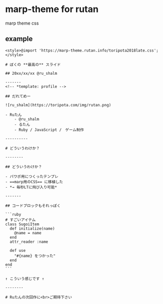 # marp-theme for rutan

marp theme css

## example
``````
<style>@import 'https://marp-theme.rutan.info/toripota2018late.css';</style>

# ぼくの **最高の** スライド

## 20xx/xx/xx @ru_shalm

-------
<!-- *template: profile -->

## だれてめー

![ru_shalm](https://toripota.com/img/rutan.png)

- Ruたん
    - @ru_shalm
    - るたん
    - Ruby / JavaScript /　ゲーム制作

----------

# どういうわけか？

--------

## どういうわけか？

- パワポ用につくったテンプレ
- ==marp用のCSS== に移植した
- *→ 毎秒LTに飛び入り可能*

-------

## コードブロックもそれっぽく

```ruby
# すごいアイテム
class SugoiItem
  def initialize(name)
    @name = name
  end
  attr_reader :name

  def use
    "#{name} をつかった"
  end
end
```

↑ こういう感じです ↑

--------

# Ruたんの次回作に<br>ご期待下さい

``````

